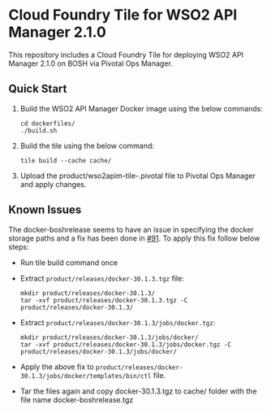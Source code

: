 # Cloud Foundry Tile for WSO2 API Manager 2.1.0

This repository includes a Cloud Foundry Tile for deploying WSO2 API Manager 2.1.0 on BOSH via Pivotal Ops Manager. 

## Quick Start

1. Build the WSO2 API Manager Docker image using the below commands:

   ```
   cd dockerfiles/
   ./build.sh
   ```

2. Build the tile using the below command:
   
   ```
   tile build --cache cache/
   ```

3. Upload the product/wso2apim-tile-<versiom>.pivotal file to Pivotal Ops Manager and apply changes.

## Known Issues

The docker-boshrelease seems to have an issue in specifying the docker storage paths and a fix has been done in [#91](https://github.com/cloudfoundry-community/docker-boshrelease/pull/91). To apply this fix follow below steps:

 - Run tile build command once

 - Extract ```product/releases/docker-30.1.3.tgz``` file:

   ```
   mkdir product/releases/docker-30.1.3/
   tar -xvf product/releases/docker-30.1.3.tgz -C product/releases/docker-30.1.3/
   ```
   
 - Extract ```product/releases/docker-30.1.3/jobs/docker.tgz```:

   ```
   mkdir product/releases/docker-30.1.3/jobs/docker/
   tar -xvf product/releases/docker-30.1.3/jobs/docker.tgz -C product/releases/docker-30.1.3/jobs/docker/
   ```

 - Apply the above fix to ```product/releases/docker-30.1.3/jobs/docker/templates/bin/ctl``` file.

 - Tar the files again and copy docker-30.1.3.tgz to cache/ folder with the file name docker-boshrelease.tgz
